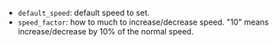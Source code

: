 -   `default_speed`: default speed to set.
-   `speed_factor`: how to much to increase/decrease speed. "10" means increase/decrease by 10% of the normal speed.

